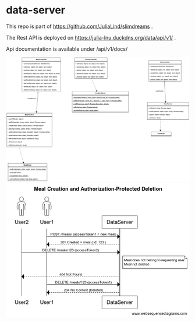 # data-server

This repo is part of https://github.com/JuliaLind/slimdreams .  

The Rest API is deployed on https://julia-lnu.duckdns.org/data/api/v1/ .  

Api documentation is available under /api/v1/docs/  

![Class diagram](.readme/class_diagram.drawio.png)
![Sequence diagram](.readme/auth-protection_sequence-diagram.png)  
